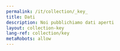 ```yaml
---
permalink: /it/collection/_key_
title: Dati
description: Noi pubblichiamo dati aperti
layout: collection-key
lang-ref: collection/key
metaRobots: allow
---
```


